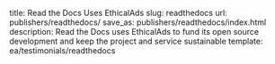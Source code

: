 title: Read the Docs Uses EthicalAds
slug: readthedocs
url: publishers/readthedocs/
save_as: publishers/readthedocs/index.html
description: Read the Docs uses EthicalAds to fund its open source development and keep the project and service sustainable
template: ea/testimonials/readthedocs
